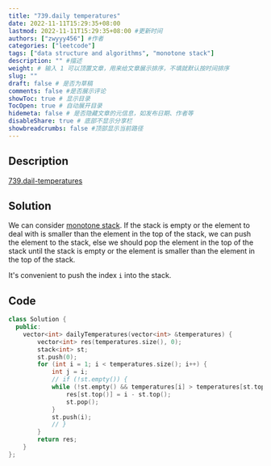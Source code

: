 ```yaml
---
title: "739.daily temperatures"
date: 2022-11-11T15:29:35+08:00
lastmod: 2022-11-11T15:29:35+08:00 #更新时间
authors: ["zwyyy456"] #作者
categories: ["leetcode"]
tags: ["data structure and algorithms", "monotone stack"]
description: "" #描述
weight: # 输入 1 可以顶置文章，用来给文章展示排序，不填就默认按时间排序
slug: ""
draft: false # 是否为草稿
comments: false #是否展示评论
showToc: true # 显示目录
TocOpen: true # 自动展开目录
hidemeta: false # 是否隐藏文章的元信息，如发布日期、作者等
disableShare: true # 底部不显示分享栏
showbreadcrumbs: false #顶部显示当前路径
---
```

## Description
[739.dail-temperatures](https://leetcode.com/problems/daily-temperatures/)

## Solution
We can consider [monotone stack](https://zwyyy456.vercel.app/posts/tech/monotone-stack/). If the stack is empty or the element to deal with is smaller than the element in the top of the stack, we can push the element to the stack, else we should pop the element in the top of the stack until the stack is empty or the element is smaller than the element in the top of the stack.

It's convenient to push the index `i` into the stack.

## Code
```cpp
class Solution {
  public:
    vector<int> dailyTemperatures(vector<int> &temperatures) {
        vector<int> res(temperatures.size(), 0);
        stack<int> st;
        st.push(0);
        for (int i = 1; i < temperatures.size(); i++) {
            int j = i;
            // if (!st.empty()) {
            while (!st.empty() && temperatures[i] > temperatures[st.top()]) {
                res[st.top()] = i - st.top();
                st.pop();
            }
            st.push(i);
            // }
        }
        return res;
    }
};
```
